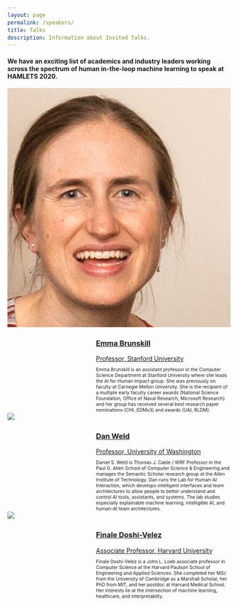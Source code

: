 ```yaml
---
layout: page
permalink: /speakers/
title: Talks
description: Information about Invited Talks.
---
```


#### We have an exciting list of academics and industry leaders working scross the spectrum of human in-the-loop machine learning to speak at HAMLETS 2020.


<div class='container2'>
<a href="https://cs.stanford.edu/people/ebrun/index.html">
                <div>
                        <img src='/assets/img/ebrun.jpg' class='iconDetails'>
                </div>
        <div style='margin-left:200px;'>
        <h3>Emma Brunskill</h3>
        <div style="font-size:1em">Professor, Stanford University</div>
        </div>
</a>
<div style="font-size:.75em; margin-top:10px; margin-left:200px;">
Emma Brunskill is an assistant professor in the Computer Science Department at Stanford University where she leads the AI for Human Impact group. She was previously on faculty at Carnegie Mellon University. She is the recipient of a multiple early faculty career awards (National Science Foundation, Office of Naval Research, Microsoft Research) and her group has received several best research paper nominations (CHI, EDMx3) and awards (UAI, RLDM).
</div>
</div>

<div class='container2'>
<a href="https://www.cs.washington.edu/people/faculty/weld/">
                <div>
                        <img src='https://s3-us-west-2.amazonaws.com/www-cse-public/images/portraits/weld_sm.jpg' class='iconDetails'>
                </div>
        <div style='margin-left:200px;'>
        <h3>Dan Weld</h3>
        <div style="font-size:1em">Professor, University of Washington</div>
        </div>
</a>
<div style="font-size:.75em; margin-top:10px; margin-left:200px;">
Daniel S. Weld is Thomas J. Cable / WRF Professor in the Paul G. Allen School of Computer Science & Engineering and manages the Semantic Scholar research group at the Allen Institute of Technology. Dan runs the Lab for Human-AI Interaction, which develops intelligent interfaces and team architectures to allow people to better understand and control AI tools, assistants, and systems. The lab studies especially explainable machine learning, intelligible AI, and human-AI team architectures.
</div>
</div>

<div class='container2'>
<a href="https://finale.seas.harvard.edu/">
		<div>
			<img src='https://finale.seas.harvard.edu/files/finale/files/14097926688_012b76fa71_m.jpg?m=1489703967' class='iconDetails'>
		</div>	
	<div style='margin-left:200px;'>
        <h3>Finale Doshi-Velez</h3>
	<div style="font-size:1em">Associate Professor, Harvard University</div>
	</div>
</a>
<div style="font-size:.75em; margin-top:10px; margin-left:200px;">
Finale Doshi-Velez is a John L. Loeb associate professor in Computer Science at the Harvard Paulson School of Engineering and Applied Sciences.  She completed her MSc from the University of Cambridge as a Marshall Scholar, her PhD from MIT, and her postdoc at Harvard Medical School.  Her interests lie at the intersection of machine learning, healthcare, and interpretablity.
</div>
</div>


